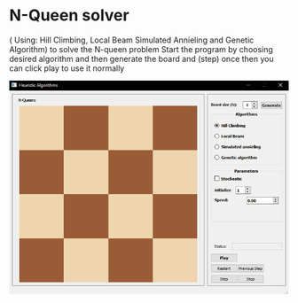 # N-Queen solver
 ( Using: Hill Climbing, Local Beam Simulated Annieling and Genetic Algorithm)  to solve the N-queen problem
Start the program by choosing desired algorithm and then generate the board and (step) once then you can click play to use it normally 

![](imgs\Screenshot_2.png)
